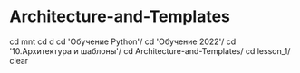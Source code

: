 # Architecture-and-Templates

cd mnt
cd d
cd 'Обучение Python'/
cd 'Обучение 2022'/
cd '10.Архитектура и шаблоны'/
cd Architecture-and-Templates/
cd lesson_1/
clear
